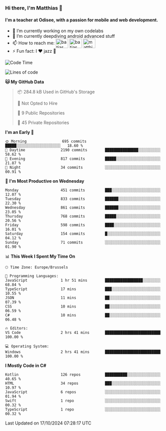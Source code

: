 ### Hi there, I'm Matthias 👋

#### I'm a teacher at Odisee, with a passion for mobile and web development.

- 🔭 I’m currently working on my own codelabs
- 🌱 I’m currently deepdiving android advanced stuff
- 📫 How to reach me: <a href="https://dev.to/batjas" target="_blank"><img align="center" src="https://raw.githubusercontent.com/rahuldkjain/github-profile-readme-generator/master/src/images/icons/Social/devto.svg" alt="batjas" height="30" width="40" /></a>
<a href="https://twitter.com/batjas" target="_blank"><img align="center" src="https://raw.githubusercontent.com/rahuldkjain/github-profile-readme-generator/master/src/images/icons/Social/twitter.svg" alt="batjas" height="30" width="40" /></a>
<a href="https://linkedin.com/in/matthiasdruwé" target="_blank"><img align="center" src="https://raw.githubusercontent.com/rahuldkjain/github-profile-readme-generator/master/src/images/icons/Social/linked-in-alt.svg" alt="matthiasdruwé" height="30" width="40" /></a>
- ⚡ Fun fact: I ❤ jazz 🎷


<!--START_SECTION:waka-->
![Code Time](http://img.shields.io/badge/Code%20Time-1%2C273%20hrs%2025%20mins-blue)

![Lines of code](https://img.shields.io/badge/From%20Hello%20World%20I%27ve%20Written-5.1%20million%20lines%20of%20code-blue)

**🐱 My GitHub Data** 

> 📦 284.8 kB Used in GitHub's Storage 
 > 
> 🚫 Not Opted to Hire
 > 
> 📜 9 Public Repositories 
 > 
> 🔑 45 Private Repositories 
 > 
**I'm an Early 🐤** 

```text
🌞 Morning                695 commits         █████░░░░░░░░░░░░░░░░░░░░   18.60 % 
🌆 Daytime                2190 commits        ███████████████░░░░░░░░░░   58.62 % 
🌃 Evening                817 commits         █████░░░░░░░░░░░░░░░░░░░░   21.87 % 
🌙 Night                  34 commits          ░░░░░░░░░░░░░░░░░░░░░░░░░   00.91 % 
```
📅 **I'm Most Productive on Wednesday** 

```text
Monday                   451 commits         ███░░░░░░░░░░░░░░░░░░░░░░   12.07 % 
Tuesday                  833 commits         ██████░░░░░░░░░░░░░░░░░░░   22.30 % 
Wednesday                861 commits         ██████░░░░░░░░░░░░░░░░░░░   23.05 % 
Thursday                 768 commits         █████░░░░░░░░░░░░░░░░░░░░   20.56 % 
Friday                   598 commits         ████░░░░░░░░░░░░░░░░░░░░░   16.01 % 
Saturday                 154 commits         █░░░░░░░░░░░░░░░░░░░░░░░░   04.12 % 
Sunday                   71 commits          ░░░░░░░░░░░░░░░░░░░░░░░░░   01.90 % 
```


📊 **This Week I Spent My Time On** 

```text
🕑︎ Time Zone: Europe/Brussels

💬 Programming Languages: 
JavaScript               1 hr 51 mins        █████████████████░░░░░░░░   68.84 % 
TypeScript               17 mins             ███░░░░░░░░░░░░░░░░░░░░░░   10.55 % 
JSON                     11 mins             ██░░░░░░░░░░░░░░░░░░░░░░░   07.39 % 
CSS                      10 mins             ██░░░░░░░░░░░░░░░░░░░░░░░   06.59 % 
C#                       10 mins             ██░░░░░░░░░░░░░░░░░░░░░░░   06.48 % 

🔥 Editors: 
VS Code                  2 hrs 41 mins       █████████████████████████   100.00 % 

💻 Operating System: 
Windows                  2 hrs 41 mins       █████████████████████████   100.00 % 
```

**I Mostly Code in C#** 

```text
Kotlin                   126 repos           ██████████░░░░░░░░░░░░░░░   40.65 % 
HTML                     34 repos            ███░░░░░░░░░░░░░░░░░░░░░░   10.97 % 
JavaScript               6 repos             ░░░░░░░░░░░░░░░░░░░░░░░░░   01.94 % 
Swift                    1 repo              ░░░░░░░░░░░░░░░░░░░░░░░░░   00.32 % 
TypeScript               1 repo              ░░░░░░░░░░░░░░░░░░░░░░░░░   00.32 % 
```




 Last Updated on 17/10/2024 07:28:17 UTC
<!--END_SECTION:waka-->
